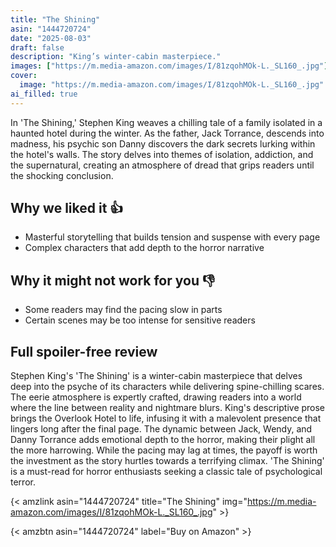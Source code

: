 ```yaml
---
title: "The Shining"
asin: "1444720724"
date: "2025-08-03"
draft: false
description: "King’s winter-cabin masterpiece."
images: ["https://m.media-amazon.com/images/I/81zqohMOk-L._SL160_.jpg"]
cover:
  image: "https://m.media-amazon.com/images/I/81zqohMOk-L._SL160_.jpg"
ai_filled: true
---
```


In 'The Shining,' Stephen King weaves a chilling tale of a family isolated in a
haunted hotel during the winter. As the father, Jack Torrance, descends into
madness, his psychic son Danny discovers the dark secrets lurking within the
hotel's walls. The story delves into themes of isolation, addiction, and the
supernatural, creating an atmosphere of dread that grips readers until the
shocking conclusion.

## Why we liked it 👍
- Masterful storytelling that builds tension and suspense with every page
- Complex characters that add depth to the horror narrative

## Why it might not work for you 👎
- Some readers may find the pacing slow in parts
- Certain scenes may be too intense for sensitive readers

## Full spoiler-free review
Stephen King's 'The Shining' is a winter-cabin masterpiece that delves deep into
the psyche of its characters while delivering spine-chilling scares. The eerie
atmosphere is expertly crafted, drawing readers into a world where the line
between reality and nightmare blurs. King's descriptive prose brings the
Overlook Hotel to life, infusing it with a malevolent presence that lingers long
after the final page. The dynamic between Jack, Wendy, and Danny Torrance adds
emotional depth to the horror, making their plight all the more harrowing. While
the pacing may lag at times, the payoff is worth the investment as the story
hurtles towards a terrifying climax. 'The Shining' is a must-read for horror
enthusiasts seeking a classic tale of psychological terror.

{< amzlink asin="1444720724" title="The Shining" img="https://m.media-amazon.com/images/I/81zqohMOk-L._SL160_.jpg" >}

{< amzbtn asin="1444720724" label="Buy on Amazon" >}
